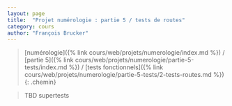 ```yaml
---
layout: page
title:  "Projet numérologie : partie 5 / tests de routes"
category: cours
author: "François Brucker"
---
```


> [numérologie]({% link cours/web/projets/numerologie/index.md %}) / [partie 5]({% link cours/web/projets/numerologie/partie-5-tests/index.md %}) / [tests fonctionnels]({% link cours/web/projets/numerologie/partie-5-tests/2-tests-routes.md %})
{: .chemin}


> TBD
> supertests